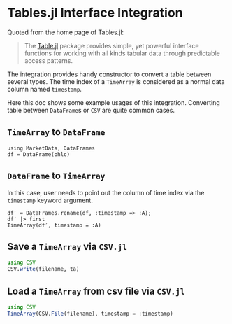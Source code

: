 # Tables.jl Interface Integration

Quoted from the home page of Tables.jl:
> The [Table.jl](https://github.com/JuliaData/Tables.jl) package provides simple,
> yet powerful interface functions for working with all kinds tabular data through
> predictable access patterns.

The integration provides handy constructor to convert a table between several
types.
The time index of a `TimeArray` is considered as a normal data column named
`timestamp`.

Here this doc shows some example usages of this integration.
Converting table between `DataFrame`s or `CSV` are quite common cases.


## `TimeArray` to `DataFrame`

```@repl df-ta
using MarketData, DataFrames
df = DataFrame(ohlc)
```

## `DataFrame` to `TimeArray`

In this case, user needs to point out the column of time index via the
`timestamp` keyword argument.

```@repl df-ta
df′ = DataFrames.rename(df, :timestamp => :A);
df′ |> first
TimeArray(df′, timestamp = :A)
```


## Save a `TimeArray` via `CSV.jl`

```julia
using CSV
CSV.write(filename, ta)
```


## Load a `TimeArray` from csv file via `CSV.jl`

```julia
using CSV
TimeArray(CSV.File(filename), timestamp = :timestamp)
```
